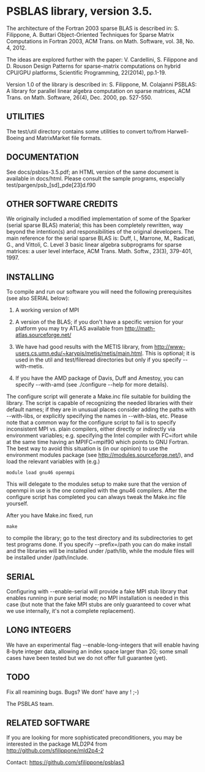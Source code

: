 PSBLAS library, version 3.5.
============================

The architecture of the Fortran 2003 sparse BLAS is described in:
S. Filippone, A. Buttari
Object-Oriented Techniques for Sparse Matrix Computations in Fortran
2003, ACM Trans. on Math. Software, vol. 38, No. 4, 2012.

The ideas are explored further with the paper:
V. Cardellini, S. Filippone and D. Rouson
Design Patterns for  sparse-matrix computations on hybrid CPU/GPU
platforms, Scientific Programming, 22(2014), pp.1-19.

Version 1.0 of the library is described in:
S. Filippone, M. Colajanni
PSBLAS: A library for parallel linear algebra computation on sparse
matrices, ACM Trans. on Math. Software, 26(4), Dec. 2000, pp. 527-550.


UTILITIES
---------
The test/util directory contains some utilities to convert to/from
Harwell-Boeing and MatrixMarket file formats.


DOCUMENTATION
-------------
See docs/psblas-3.5.pdf; an HTML version of the same document is
available in docs/html. Please consult the sample programs, especially
test/pargen/psb_[sd]_pde[23]d.f90


OTHER SOFTWARE CREDITS 
----------------------
We originally included a modified implementation of some of the Sparker
(serial sparse BLAS)  material; this has been completely rewritten, way
beyond the intention(s) and responsibilities of the original developers.
The main reference for the serial sparse BLAS is:
Duff, I., Marrone, M., Radicati, G., and Vittoli, C.
Level 3 basic linear algebra subprograms for sparse matrices: a user 
level interface, ACM Trans. Math. Softw., 23(3), 379-401, 1997.


INSTALLING
----------
To compile and run our software you will need the following
prerequisites (see also SERIAL below):

1. A working version of MPI

2. A version of the BLAS; if you don't have a specific version for your
   platform you may try ATLAS available from
   http://math-atlas.sourceforge.net/ 

3. We have had good results with  the METIS library, from 
   http://www-users.cs.umn.edu/~karypis/metis/metis/main.html.
   This is optional; it is  used in the util and test/fileread
   directories but only if you specify --with-metis.

4. If you have the AMD package of Davis, Duff and Amestoy, you can
   specify  --with-amd (see ./configure --help for more details). 

The configure script will generate a Make.inc file suitable for building
the library. The script is capable of recognizing the needed libraries
with their default names; if they are in unusual places consider adding
the paths with --with-libs, or explicitly specifying the names in
--with-blas, etc. Please note that a common way for the configure script
to fail is to specify inconsistent MPI vs. plain compilers, either
directly or indirectly via environment variables; e.g. specifying the
Intel compiler with FC=ifort while at the same time having an 
MPIFC=mpif90 which points to GNU Fortran. The best way to avoid this
situation is (in our opinion) to use the environment modules package
(see http://modules.sourceforge.net/), and load the relevant
variables with (e.g.) 
```
module load gnu46 openmpi
```
This will delegate to the modules setup to make sure that the version of
openmpi in use is the one compiled with the gnu46 compilers. After the
configure script has completed you can always tweak the Make.inc file
yourself. 

After you have Make.inc fixed,  run 
```
make
``` 
to  compile the library; go to the test directory and its subdirectories
to get test programs done. If you specify --prefix=/path you can do make
install and the libraries will be installed under /path/lib, while the
module files will be installed under /path/include.

SERIAL
------
Configuring with --enable-serial will provide a fake MPI stub library
that enables running in pure serial mode; no MPI installation is needed
in this case (but note that the fake MPI stubs are only guaranteed to
cover what we use internally, it's not a complete replacement). 

LONG INTEGERS
-------------
We have an experimental flag --enable-long-integers that will enable 
having 8-byte integer data, allowing an index space larger than 2G; some
small cases have been tested but we do not offer full guarantee (yet).


TODO
----
Fix all reamining bugs. Bugs? We dont' have any ! ;-)


The PSBLAS team. 

RELATED SOFTWARE
----------------
If you are looking for more sophisticated preconditioners, you may be
interested in the package MLD2P4 from
<http://github.com/sfilippone/mld2p4-2>


Contact: <https://github.com/sfilippone/psblas3>
